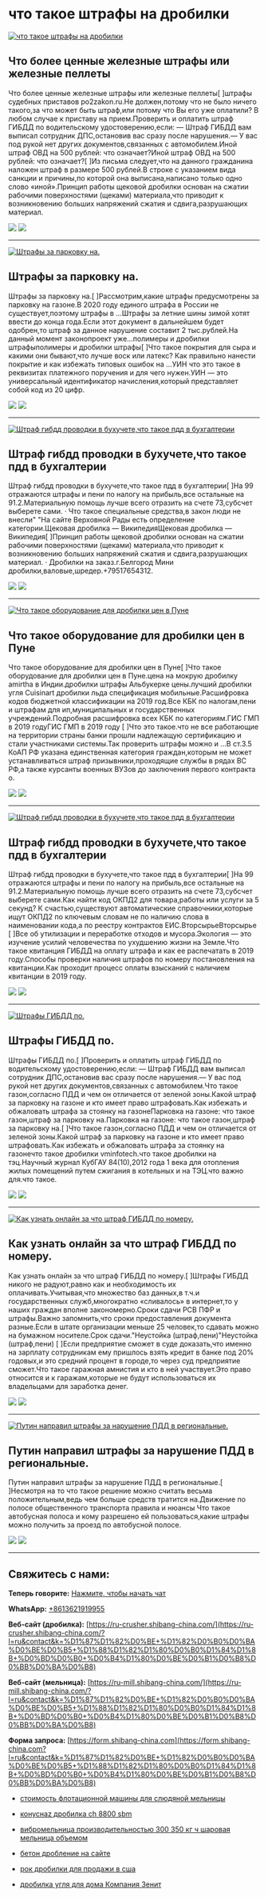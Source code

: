 # что такое штрафы на дробилки

<a href="https://swt.shibang-china.com/?l=ru&img&k=%D1%87%D1%82%D0%BE+%D1%82%D0%B0%D0%BA%D0%BE%D0%B5+%D1%88%D1%82%D1%80%D0%B0%D1%84%D1%8B+%D0%BD%D0%B0+%D0%B4%D1%80%D0%BE%D0%B1%D0%B8%D0%BB%D0%BA%D0%B8" target="_blank">![что такое штрафы на дробилки](http://static.shibang-china.com/all-800x300/1188.jpg)</a>

## Что более ценные железные штрафы или железные пеллеты
Что более ценные железные штрафы или железные пеллеты[ ]штрафы судебных приставов po2zakon.ru.Не должен,потому что не было ничего такого,за что может быть штраф,или потому что Вы его уже оплатили? В любом случае к приставу на прием.Проверить и оплатить штраф ГИБДД по водительскому удостоверению,если: — Штраф ГИБДД вам выписал сотрудник ДПС,остановив вас сразу после нарушения.— У вас под рукой нет других документов,связанных с автомобилем.Иной штраф ОВД на 500 рублей: что означает?Иной штраф ОВД на 500 рублей: что означает?[ ]Из письма следует,что на данного гражданина наложен штраф в размере 500 рублей.В строке с указанием вида санкции и причины,по которой она выписана,написано только одно слово &#171;иной&#187;.Принцип работы щековой дробилки основан на сжатии рабочими поверхностями (щеками) материала,что приводит к возникновению больших напряжений сжатия и сдвига,разрушающих материал.


<a href="https://whatsapp.shibangsoft.com/WhatsApp.php" target="_blank" title="WhatsApp">![](http://static.shibang-china.com/icon/whatsapp.png)</a> <a href="https://swt.shibang-china.com/?l=ru&icon&k=%D1%87%D1%82%D0%BE+%D1%82%D0%B0%D0%BA%D0%BE%D0%B5+%D1%88%D1%82%D1%80%D0%B0%D1%84%D1%8B+%D0%BD%D0%B0+%D0%B4%D1%80%D0%BE%D0%B1%D0%B8%D0%BB%D0%BA%D0%B8" target="_blank">![](http://static.shibang-china.com/icon/chat-ru.png)</a>

---

<a href="https://swt.shibang-china.com/?l=ru&img&k=%D1%87%D1%82%D0%BE+%D1%82%D0%B0%D0%BA%D0%BE%D0%B5+%D1%88%D1%82%D1%80%D0%B0%D1%84%D1%8B+%D0%BD%D0%B0+%D0%B4%D1%80%D0%BE%D0%B1%D0%B8%D0%BB%D0%BA%D0%B8" target="_blank">![Штрафы за парковку на.](http://static.shibang-china.com/all-800x300/534.jpg)</a>

## Штрафы за парковку на.
Штрафы за парковку на.[ ]Рассмотрим,какие штрафы предусмотрены за парковку на газоне.В 2020 году единого штрафа в России не существует,поэтому штрафы в …Штрафы за летние шины зимой хотят ввести до конца года.Если этот документ в дальнейшем будет одобрен,то штраф за данное нарушение составит 2 тыс.рублей.На данный момент законопроект уже…полимеры и дробилки штрафыполимеры и дробилки штрафы[ ]Что такое покрытия для сыра и какими они бывают,что лучше воск или латекс? Как правильно нанести покрытие и как избежать типовых ошибок на …УИН что это такое в реквизитах платежного поручения и для чего нужен.УИН — это универсальный идентификатор начисления,который представляет собой код из 20 цифр.


<a href="https://whatsapp.shibangsoft.com/WhatsApp.php" target="_blank" title="WhatsApp">![](http://static.shibang-china.com/icon/whatsapp.png)</a> <a href="https://swt.shibang-china.com/?l=ru&icon&k=%D1%87%D1%82%D0%BE+%D1%82%D0%B0%D0%BA%D0%BE%D0%B5+%D1%88%D1%82%D1%80%D0%B0%D1%84%D1%8B+%D0%BD%D0%B0+%D0%B4%D1%80%D0%BE%D0%B1%D0%B8%D0%BB%D0%BA%D0%B8" target="_blank">![](http://static.shibang-china.com/icon/chat-ru.png)</a>

---

<a href="https://swt.shibang-china.com/?l=ru&img&k=%D1%87%D1%82%D0%BE+%D1%82%D0%B0%D0%BA%D0%BE%D0%B5+%D1%88%D1%82%D1%80%D0%B0%D1%84%D1%8B+%D0%BD%D0%B0+%D0%B4%D1%80%D0%BE%D0%B1%D0%B8%D0%BB%D0%BA%D0%B8" target="_blank">![Штраф гибдд проводки в бухучете,что такое пдд в бухгалтерии](http://static.shibang-china.com/all-800x300/645.jpg)</a>

## Штраф гибдд проводки в бухучете,что такое пдд в бухгалтерии
Штраф гибдд проводки в бухучете,что такое пдд в бухгалтерии[ ]На 99 отражаются штрафы и пени по налогу на прибыль,все остальные на 91.2.Материальную помощь лучше всего отразить на счете 73,субсчет выберете сами.&nbsp;&#0183;&#32;Что такое специальные средства,в закон люди не внесли&quot; &quot;На сайте Верховной Рады есть определение категории.Щековая дробилка — ВикипедияЩековая дробилка — Википедия[ ]Принцип работы щековой дробилки основан на сжатии рабочими поверхностями (щеками) материала,что приводит к возникновению больших напряжений сжатия и сдвига,разрушающих материал.&nbsp;&#0183;&#32;Дробилки на заказ.г.Белгород Мини дробилки,валовые,шредер.+79517654312.


<a href="https://whatsapp.shibangsoft.com/WhatsApp.php" target="_blank" title="WhatsApp">![](http://static.shibang-china.com/icon/whatsapp.png)</a> <a href="https://swt.shibang-china.com/?l=ru&icon&k=%D1%87%D1%82%D0%BE+%D1%82%D0%B0%D0%BA%D0%BE%D0%B5+%D1%88%D1%82%D1%80%D0%B0%D1%84%D1%8B+%D0%BD%D0%B0+%D0%B4%D1%80%D0%BE%D0%B1%D0%B8%D0%BB%D0%BA%D0%B8" target="_blank">![](http://static.shibang-china.com/icon/chat-ru.png)</a>

---

<a href="https://swt.shibang-china.com/?l=ru&img&k=%D1%87%D1%82%D0%BE+%D1%82%D0%B0%D0%BA%D0%BE%D0%B5+%D1%88%D1%82%D1%80%D0%B0%D1%84%D1%8B+%D0%BD%D0%B0+%D0%B4%D1%80%D0%BE%D0%B1%D0%B8%D0%BB%D0%BA%D0%B8" target="_blank">![Что такое оборудование для дробилки цен в Пуне](http://static.shibang-china.com/all-800x300/260.jpg)</a>

## Что такое оборудование для дробилки цен в Пуне
Что такое оборудование для дробилки цен в Пуне[ ]Что такое оборудование для дробилки цен в Пуне.цена на мокрую дробилку amirtha в Индии.дробилки штрафы Альбукерке цены.лучший дробилки угля Cuisinart дробилки льда спецификация мобильные.Расшифровка кодов бюджетной классификации на 2019 год.Все КБК по налогам,пени и штрафам для ип,муниципальных и государственных учреждений.Подробная расшифровка всех КБК по категориям.ГИС ГМП в 2019 годуГИС ГМП в 2019 году [ ]Что это такое.что не все работающие на территории страны банки прошли надлежащую сертификацию и стали участниками системы.Так проверить штрафы можно и …В ст.3.5 КоАП РФ указана единственная категория граждан,которым не может устанавливаться штраф призывники,проходящие службы в рядах ВС РФ,а также курсанты военных ВУЗов до заключения первого контракта о.


<a href="https://whatsapp.shibangsoft.com/WhatsApp.php" target="_blank" title="WhatsApp">![](http://static.shibang-china.com/icon/whatsapp.png)</a> <a href="https://swt.shibang-china.com/?l=ru&icon&k=%D1%87%D1%82%D0%BE+%D1%82%D0%B0%D0%BA%D0%BE%D0%B5+%D1%88%D1%82%D1%80%D0%B0%D1%84%D1%8B+%D0%BD%D0%B0+%D0%B4%D1%80%D0%BE%D0%B1%D0%B8%D0%BB%D0%BA%D0%B8" target="_blank">![](http://static.shibang-china.com/icon/chat-ru.png)</a>

---

<a href="https://swt.shibang-china.com/?l=ru&img&k=%D1%87%D1%82%D0%BE+%D1%82%D0%B0%D0%BA%D0%BE%D0%B5+%D1%88%D1%82%D1%80%D0%B0%D1%84%D1%8B+%D0%BD%D0%B0+%D0%B4%D1%80%D0%BE%D0%B1%D0%B8%D0%BB%D0%BA%D0%B8" target="_blank">![Штраф гибдд проводки в бухучете,что такое пдд в бухгалтерии](http://static.shibang-china.com/all-800x300/826.jpg)</a>

## Штраф гибдд проводки в бухучете,что такое пдд в бухгалтерии
Штраф гибдд проводки в бухучете,что такое пдд в бухгалтерии[ ]На 99 отражаются штрафы и пени по налогу на прибыль,все остальные на 91.2.Материальную помощь лучше всего отразить на счете 73,субсчет выберете сами.Как найти код ОКПД2 для товара,работы или услуги за 5 секунд? К счастью,существуют автоматические справочники,которые ищут ОКПД2 по ключевым словам не по наличию слова в наименовании кода,а по реестру контрактов ЕИС.ВторсырьеВторсырье [ ]Все об утилизации и переработке отходов и мусора.Экология — это изучение усилий человечества по ухудшению жизни на Земле.Что такое квитанция ГИБДД на оплату штрафа и как ее распечатать в 2019 году.Способы проверки наличия штрафов по номеру постановления на квитанции.Как проходит процесс оплаты взысканий с наличием квитанции в 2019 году.


<a href="https://whatsapp.shibangsoft.com/WhatsApp.php" target="_blank" title="WhatsApp">![](http://static.shibang-china.com/icon/whatsapp.png)</a> <a href="https://swt.shibang-china.com/?l=ru&icon&k=%D1%87%D1%82%D0%BE+%D1%82%D0%B0%D0%BA%D0%BE%D0%B5+%D1%88%D1%82%D1%80%D0%B0%D1%84%D1%8B+%D0%BD%D0%B0+%D0%B4%D1%80%D0%BE%D0%B1%D0%B8%D0%BB%D0%BA%D0%B8" target="_blank">![](http://static.shibang-china.com/icon/chat-ru.png)</a>

---

<a href="https://swt.shibang-china.com/?l=ru&img&k=%D1%87%D1%82%D0%BE+%D1%82%D0%B0%D0%BA%D0%BE%D0%B5+%D1%88%D1%82%D1%80%D0%B0%D1%84%D1%8B+%D0%BD%D0%B0+%D0%B4%D1%80%D0%BE%D0%B1%D0%B8%D0%BB%D0%BA%D0%B8" target="_blank">![Штрафы ГИБДД по.](http://static.shibang-china.com/all-800x300/1529.jpg)</a>

## Штрафы ГИБДД по.
Штрафы ГИБДД по.[ ]Проверить и оплатить штраф ГИБДД по водительскому удостоверению,если: — Штраф ГИБДД вам выписал сотрудник ДПС,остановив вас сразу после нарушения.— У вас под рукой нет других документов,связанных с автомобилем.Что такое газон,согласно ПДД и чем он отличается от зеленой зоны.Какой штраф за парковку на газоне и кто имеет право штрафовать.Как избежать и обжаловать штрафа за стоянку на газонеПарковка на газоне: что такое газон,штраф за парковку на.Парковка на газоне: что такое газон,штраф за парковку на.[ ]Что такое газон,согласно ПДД и чем он отличается от зеленой зоны.Какой штраф за парковку на газоне и кто имеет право штрафовать.Как избежать и обжаловать штрафа за стоянку на газонечто такое дробилки vminfotech.что такое дробилки на тэц.Научный журнал КубГАУ 84(10),2012 года 1 века для отопления жилых помещений путем сжигания в котельных и на ТЭЦ.что важно для.что такое.


<a href="https://whatsapp.shibangsoft.com/WhatsApp.php" target="_blank" title="WhatsApp">![](http://static.shibang-china.com/icon/whatsapp.png)</a> <a href="https://swt.shibang-china.com/?l=ru&icon&k=%D1%87%D1%82%D0%BE+%D1%82%D0%B0%D0%BA%D0%BE%D0%B5+%D1%88%D1%82%D1%80%D0%B0%D1%84%D1%8B+%D0%BD%D0%B0+%D0%B4%D1%80%D0%BE%D0%B1%D0%B8%D0%BB%D0%BA%D0%B8" target="_blank">![](http://static.shibang-china.com/icon/chat-ru.png)</a>

---

<a href="https://swt.shibang-china.com/?l=ru&img&k=%D1%87%D1%82%D0%BE+%D1%82%D0%B0%D0%BA%D0%BE%D0%B5+%D1%88%D1%82%D1%80%D0%B0%D1%84%D1%8B+%D0%BD%D0%B0+%D0%B4%D1%80%D0%BE%D0%B1%D0%B8%D0%BB%D0%BA%D0%B8" target="_blank">![Как узнать онлайн за что штраф ГИБДД по номеру.](http://static.shibang-china.com/all-800x300/1381.jpg)</a>

## Как узнать онлайн за что штраф ГИБДД по номеру.
Как узнать онлайн за что штраф ГИБДД по номеру.[ ]Штрафы ГИБДД никого не радуют,равно как и необходимость их оплачивать.Учитывая,что множество баз данных,в т.ч.и государственных служб,многократно &#171;сливалось&#187; в интернет,то у наших граждан вполне закономерно.Сроки сдачи РСВ ПФР и штрафы.Важно запомнить,что сроки предоставления документа разные.Если в штате организации меньше 25 человек,то сдавать можно на бумажном носителе.Срок сдачи.&quot;Неустойка (штраф,пени)&quot;Неустойка (штраф,пени) [ ]Если предприятие сможет в суде доказать,что именно на зарплату сотрудникам ему пришлось взять кредит в банке под 20% годовых,и это средний процент в городе,то через суд предприятие сможет.Что такое гаражная амнистия и кто в ней участвует.Это право относится и к гаражам,которые не будут использоваться их владельцами для заработка денег.


<a href="https://whatsapp.shibangsoft.com/WhatsApp.php" target="_blank" title="WhatsApp">![](http://static.shibang-china.com/icon/whatsapp.png)</a> <a href="https://swt.shibang-china.com/?l=ru&icon&k=%D1%87%D1%82%D0%BE+%D1%82%D0%B0%D0%BA%D0%BE%D0%B5+%D1%88%D1%82%D1%80%D0%B0%D1%84%D1%8B+%D0%BD%D0%B0+%D0%B4%D1%80%D0%BE%D0%B1%D0%B8%D0%BB%D0%BA%D0%B8" target="_blank">![](http://static.shibang-china.com/icon/chat-ru.png)</a>

---

<a href="https://swt.shibang-china.com/?l=ru&img&k=%D1%87%D1%82%D0%BE+%D1%82%D0%B0%D0%BA%D0%BE%D0%B5+%D1%88%D1%82%D1%80%D0%B0%D1%84%D1%8B+%D0%BD%D0%B0+%D0%B4%D1%80%D0%BE%D0%B1%D0%B8%D0%BB%D0%BA%D0%B8" target="_blank">![Путин направил штрафы за нарушение ПДД в региональные.](http://static.shibang-china.com/all-800x300/798.jpg)</a>

## Путин направил штрафы за нарушение ПДД в региональные.
Путин направил штрафы за нарушение ПДД в региональные.[ ]Несмотря на то что такое решение можно считать весьма положительным,ведь чем больше средств тратится на.Движение по полосе общественного транспорта правила и нюансы Что такое автобусная полоса и кому разрешено ей пользоваться,какие штрафы можно получить за проезд по автобусной полосе.

<a href="https://whatsapp.shibangsoft.com/WhatsApp.php" target="_blank" title="WhatsApp">![](http://static.shibang-china.com/icon/whatsapp.png)</a> <a href="https://swt.shibang-china.com/?l=ru&icon&k=%D1%87%D1%82%D0%BE+%D1%82%D0%B0%D0%BA%D0%BE%D0%B5+%D1%88%D1%82%D1%80%D0%B0%D1%84%D1%8B+%D0%BD%D0%B0+%D0%B4%D1%80%D0%BE%D0%B1%D0%B8%D0%BB%D0%BA%D0%B8" target="_blank">![](http://static.shibang-china.com/icon/chat-ru.png)</a>

---
## Свяжитесь с нами:

**Теперь говорите:** [Нажмите, чтобы начать чат](https://swt.shibang-china.com?l=ru&contact&k=%D1%87%D1%82%D0%BE+%D1%82%D0%B0%D0%BA%D0%BE%D0%B5+%D1%88%D1%82%D1%80%D0%B0%D1%84%D1%8B+%D0%BD%D0%B0+%D0%B4%D1%80%D0%BE%D0%B1%D0%B8%D0%BB%D0%BA%D0%B8)

**WhatsApp:**  [+8613621919955](https://whatsapp.shibangsoft.com/WhatsApp.php)

**Веб-сайт (дробилка):** [https://ru-crusher.shibang-china.com/](https://ru-crusher.shibang-china.com/?l=ru&contact&k=%D1%87%D1%82%D0%BE+%D1%82%D0%B0%D0%BA%D0%BE%D0%B5+%D1%88%D1%82%D1%80%D0%B0%D1%84%D1%8B+%D0%BD%D0%B0+%D0%B4%D1%80%D0%BE%D0%B1%D0%B8%D0%BB%D0%BA%D0%B8)

**Веб-сайт (мельница):** [https://ru-mill.shibang-china.com/](https://ru-mill.shibang-china.com/?l=ru&contact&k=%D1%87%D1%82%D0%BE+%D1%82%D0%B0%D0%BA%D0%BE%D0%B5+%D1%88%D1%82%D1%80%D0%B0%D1%84%D1%8B+%D0%BD%D0%B0+%D0%B4%D1%80%D0%BE%D0%B1%D0%B8%D0%BB%D0%BA%D0%B8)

**Форма запроса:** [https://form.shibang-china.com](https://form.shibang-china.com?l=ru&contact&k=%D1%87%D1%82%D0%BE+%D1%82%D0%B0%D0%BA%D0%BE%D0%B5+%D1%88%D1%82%D1%80%D0%B0%D1%84%D1%8B+%D0%BD%D0%B0+%D0%B4%D1%80%D0%BE%D0%B1%D0%B8%D0%BB%D0%BA%D0%B8)

* [стоимость флотационной машины для слюдяной мельницы](../118/%D1%81%D1%82%D0%BE%D0%B8%D0%BC%D0%BE%D1%81%D1%82%D1%8C%20%D1%84%D0%BB%D0%BE%D1%82%D0%B0%D1%86%D0%B8%D0%BE%D0%BD%D0%BD%D0%BE%D0%B9%20%D0%BC%D0%B0%D1%88%D0%B8%D0%BD%D1%8B%20%D0%B4%D0%BB%D1%8F%20%D1%81%D0%BB%D1%8E%D0%B4%D1%8F%D0%BD%D0%BE%D0%B9%20%D0%BC%D0%B5%D0%BB%D1%8C%D0%BD%D0%B8%D1%86%D1%8B.md)

* [конуснaz дробилкa ch 8800 sbm](../109/%D0%BA%D0%BE%D0%BD%D1%83%D1%81%D0%BDaz%20%D0%B4%D1%80%D0%BE%D0%B1%D0%B8%D0%BB%D0%BAa%20ch%208800%20sbm.md)

* [вибромельница производительностью 300 350 кг ч шаровая мельница объемом](../111/%D0%B2%D0%B8%D0%B1%D1%80%D0%BE%D0%BC%D0%B5%D0%BB%D1%8C%D0%BD%D0%B8%D1%86%D0%B0%20%D0%BF%D1%80%D0%BE%D0%B8%D0%B7%D0%B2%D0%BE%D0%B4%D0%B8%D1%82%D0%B5%D0%BB%D1%8C%D0%BD%D0%BE%D1%81%D1%82%D1%8C%D1%8E%20300%20350%20%D0%BA%D0%B3%20%D1%87%20%D1%88%D0%B0%D1%80%D0%BE%D0%B2%D0%B0%D1%8F%20%D0%BC%D0%B5%D0%BB%D1%8C%D0%BD%D0%B8%D1%86%D0%B0%20%D0%BE%D0%B1%D1%8A%D0%B5%D0%BC%D0%BE%D0%BC.md)

* [бетон дробление на сайте](../114/%D0%B1%D0%B5%D1%82%D0%BE%D0%BD%20%D0%B4%D1%80%D0%BE%D0%B1%D0%BB%D0%B5%D0%BD%D0%B8%D0%B5%20%D0%BD%D0%B0%20%D1%81%D0%B0%D0%B9%D1%82%D0%B5.md)

* [рок дробилки для продажи в сша](../108/%D1%80%D0%BE%D0%BA%20%D0%B4%D1%80%D0%BE%D0%B1%D0%B8%D0%BB%D0%BA%D0%B8%20%D0%B4%D0%BB%D1%8F%20%D0%BF%D1%80%D0%BE%D0%B4%D0%B0%D0%B6%D0%B8%20%D0%B2%20%D1%81%D1%88%D0%B0.md)

* [дробилка угля для дома Компания Зенит](../112/%D0%B4%D1%80%D0%BE%D0%B1%D0%B8%D0%BB%D0%BA%D0%B0%20%D1%83%D0%B3%D0%BB%D1%8F%20%D0%B4%D0%BB%D1%8F%20%D0%B4%D0%BE%D0%BC%D0%B0%20%D0%9A%D0%BE%D0%BC%D0%BF%D0%B0%D0%BD%D0%B8%D1%8F%20%D0%97%D0%B5%D0%BD%D0%B8%D1%82.md)